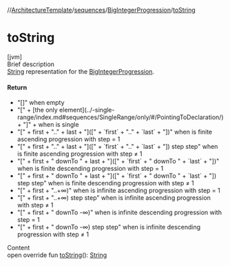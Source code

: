 //[ArchitectureTemplate](../../index.md)/[sequences](../index.md)/[BigIntegerProgression](index.md)/[toString](to-string.md)



# toString  
[jvm]  
Brief description  
[String](https://kotlinlang.org/api/latest/jvm/stdlib/kotlin.text/index.html) representation for the [BigIntegerProgression](index.md).  
  


#### Return  
<ul><li>"[]" when empty</li><li>"[" + [the only element](../-single-range/index.md#sequences/SingleRange/only/#/PointingToDeclaration/) + "]" + when is single</li><li>"[" + first + ".." + last + "]([" + `first` + ".." + `last` + "])" when is finite ascending progression with step = 1</li><li>"[" + first + ".." + last + "]([" + `first` + ".." + `last` + "]) step step" when is finite ascending progression with step ≠ 1</li><li>"[" + first + " downTo " + last + "]([" + `first` + " downTo " + `last` + "])" when is finite descending progression with step = 1</li><li>"[" + first + " downTo " + last + "]([" + `first` + " downTo " + `last` + "]) step step" when is finite descending progression with step ≠ 1</li><li>"[" + first + "..+∞)" when is infinite ascending progression with step = 1</li><li>"[" + first + "..+∞) step step" when is infinite ascending progression with step ≠ 1</li><li>"[" + first + " downTo -∞)" when is infinite descending progression with step = 1</li><li>"[" + first + " downTo -∞) step step" when is infinite descending progression with step ≠ 1</li></ul>  
  
  
Content  
open override fun [toString](to-string.md)(): [String](https://kotlinlang.org/api/latest/jvm/stdlib/kotlin/-string/index.html)  



